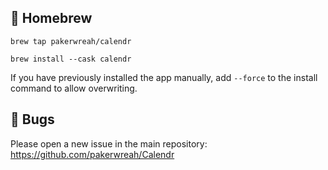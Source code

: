 ## 🍺 Homebrew 

```shell
brew tap pakerwreah/calendr
```
```shell
brew install --cask calendr
```
If you have previously installed the app manually, add `--force` to the install command to allow overwriting.

## 🐛 Bugs
Please open a new issue in the main repository:<br>
https://github.com/pakerwreah/Calendr
